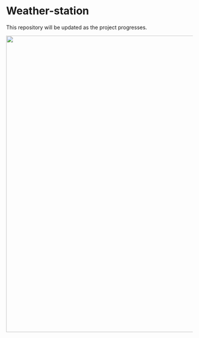 # Weather-station

This repository will be updated as the project progresses. <br/>

<img src="https://github.com/aMarkusa/Weather-station-2023/assets/83133831/cab41830-5cac-4ab6-a757-3de317ef51e0" width="600" height="800">
 

